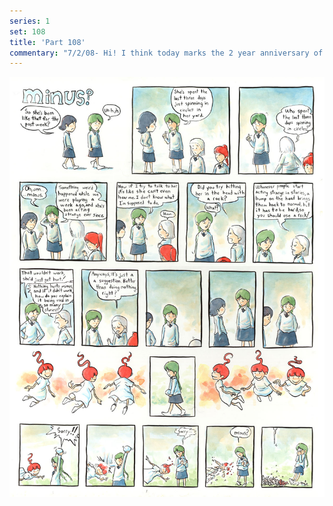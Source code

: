 ```yaml
---
series: 1
set: 108
title: 'Part 108'
commentary: "7/2/08- Hi! I think today marks the 2 year anniversary of this site. Woo. If you happen to be in Japan, minus is on display at the Japan Media Art Festival's Exhibition of Award Winning Works at the National Art Center in Tokyo until the 17th. I am not sure of how it is being displayed exactly but it is there? <br><br>Also: the art store was still out of illustration board, so I had to order it in bulk again and have 50 pages coming in the mail hopefully before the end of this week. If it gets here next week I might have to take a week off to make time to get some new strips done. <br><br>Also also: prints will be available again two weeks from now, on the 21st.(of February... 2008)"
---
```


![](../../../../assets/minus/part-108/minus108.jpg)